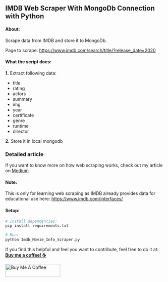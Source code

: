 ## IMDB Web Scraper With MongoDb Connection with Python

#### About:
Scrape data from IMDB and store it to MongoDb.

Page to scrape: https://www.imdb.com/search/title/?release_date=2020

#### What the script does:
**1.** Extract following data:
* title
* rating
* actors
* summary
* img
* year
* certificate
* genre
* runtime
* director

**2.** Store it in local mongodb

### Detailed article
If you want to know more on how web scraping works, check out my article on [Medium](https://medium.com/@prashant2018/web-scraping-using-python-create-your-own-dataset-eb3f28129b6e)

#### Note:
This is only for learning web scraping as IMDB already provides data for educational use here: https://www.imdb.com/interfaces/

#### Setup:
```bash
# Install dependencies: 
pip install requirements.txt

# Run:
python Imdb_Movie_Info_Scraper.py
```

If you find this helpful and feel you want to contribute, feel free to do it at: [__Buy me a coffee! :coffee:__](https://www.buymeacoffee.com/prashant2018)

<a href="https://www.buymeacoffee.com/prashant2018" target="_blank"><img src="https://cdn.buymeacoffee.com/buttons/default-orange.png" alt="Buy Me A Coffee" height="41" width="174"></a>
